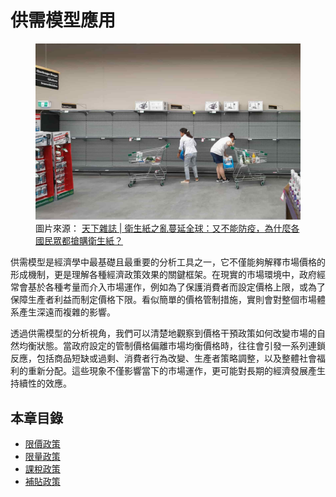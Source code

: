 # 供需模型應用

<figure class="chapter-hero">
  <img src="../assets/images/ch2-cover.png" alt="民眾至大賣場瘋搶衛生紙" loading="lazy">
  <figcaption>
    圖片來源：
    <a href="https://www.cw.com.tw/article/5099427" target="_blank" rel="noopener">
      天下雜誌 | 衛生紙之亂蔓延全球：又不能防疫，為什麼各國民眾都搶購衛生紙？
    </a>
  </figcaption>
</figure>

供需模型是經濟學中最基礎且最重要的分析工具之一，它不僅能夠解釋市場價格的形成機制，更是理解各種經濟政策效果的關鍵框架。在現實的市場環境中，政府經常會基於各種考量而介入市場運作，例如為了保護消費者而設定價格上限，或為了保障生產者利益而制定價格下限。看似簡單的價格管制措施，實則會對整個市場體系產生深遠而複雜的影響。

透過供需模型的分析視角，我們可以清楚地觀察到價格干預政策如何改變市場的自然均衡狀態。當政府設定的管制價格偏離市場均衡價格時，往往會引發一系列連鎖反應，包括商品短缺或過剩、消費者行為改變、生產者策略調整，以及整體社會福利的重新分配。這些現象不僅影響當下的市場運作，更可能對長期的經濟發展產生持續性的效應。

## 本章目錄

- [限價政策](price_control.md)
- [限量政策](quantity_control.md)
- [課稅政策](tax.md)
- [補貼政策](subsidy.md)
